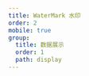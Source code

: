 ```yaml
---
title: WaterMark 水印
order: 2
mobile: true
group:
  title: 数据展示
  order: 1
  path: display
---
```


<code src="../demo/WaterMark.tsx"></code>
<API src="../src/WaterMark.tsx"></API>
